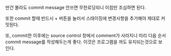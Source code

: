 딴건 몰라도 commit message 안쓰면 무한로딩되니 이점만 조심하면 된다. 

또한 commit 할때 반드시 + 버튼을 눌러서 스태이징에 변경사항을 추가해야 제대로 커밋된다.

또, commit한 이후에는 source control 창에서 comment가 사라지니 미리 다음 순서 commit message를
작성해두는게 좋다. 이것은 프로그램을 꺼도 유지되는것으로 보인다.